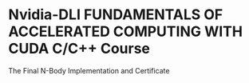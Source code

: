 # Nvidia-DLI FUNDAMENTALS OF ACCELERATED COMPUTING WITH CUDA C/C++ Course
The Final N-Body Implementation and Certificate

